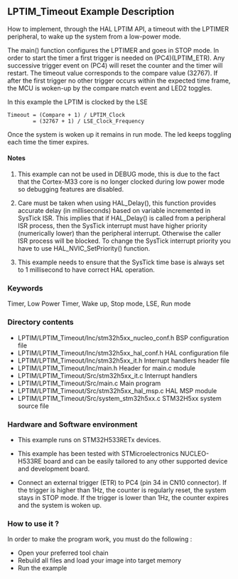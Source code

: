 ## <b>LPTIM_Timeout Example Description</b>

How to implement, through the HAL LPTIM API, a timeout with the LPTIMER peripheral, to wake up
the system from a low-power mode.

The main() function configures the LPTIMER and goes in STOP mode.
In order to start the timer a first trigger is needed on (PC4)(LPTIM_ETR).
Any successive trigger event on (PC4) will reset the counter and the timer
will restart. The timeout value corresponds to the compare value (32767).
If after the first trigger no other trigger occurs within the expected time frame,
the MCU is woken-up by the compare match event and LED2 toggles.

In this example the LPTIM is clocked by the LSE

    Timeout = (Compare + 1) / LPTIM_Clock
            = (32767 + 1) / LSE_Clock_Frequency

Once the system is woken up it remains in run mode. The led keeps toggling each time the timer expires.

#### <b>Notes</b>

 1. This example can not be used in DEBUG mode, this is due to the fact
    that the Cortex-M33 core is no longer clocked during low power mode
    so debugging features are disabled.

 2. Care must be taken when using HAL_Delay(), this function provides accurate
    delay (in milliseconds) based on variable incremented in SysTick ISR. This
    implies that if HAL_Delay() is called from a peripheral ISR process, then
    the SysTick interrupt must have higher priority (numerically lower)
    than the peripheral interrupt. Otherwise the caller ISR process will be blocked.
    To change the SysTick interrupt priority you have to use HAL_NVIC_SetPriority() function.

 3. This example needs to ensure that the SysTick time base is always set to 1 millisecond
    to have correct HAL operation.

### <b>Keywords</b>

Timer, Low Power Timer, Wake up, Stop mode, LSE, Run mode

### <b>Directory contents</b>

  - LPTIM/LPTIM_Timeout/Inc/stm32h5xx_nucleo_conf.h    BSP configuration file
  - LPTIM/LPTIM_Timeout/Inc/stm32h5xx_hal_conf.h       HAL configuration file
  - LPTIM/LPTIM_Timeout/Inc/stm32h5xx_it.h             Interrupt handlers header file
  - LPTIM/LPTIM_Timeout/Inc/main.h                     Header for main.c module
  - LPTIM/LPTIM_Timeout/Src/stm32h5xx_it.c             Interrupt handlers
  - LPTIM/LPTIM_Timeout/Src/main.c                     Main program
  - LPTIM/LPTIM_Timeout/Src/stm32h5xx_hal_msp.c        HAL MSP module
  - LPTIM/LPTIM_Timeout/Src/system_stm32h5xx.c         STM32H5xx system source file


### <b>Hardware and Software environment</b>

  - This example runs on STM32H533RETx devices.

  - This example has been tested with STMicroelectronics NUCLEO-H533RE
    board and can be easily tailored to any other supported device
    and development board.

  - Connect an external trigger (ETR) to PC4 (pin 34 in CN10 connector). 
    If the trigger is higher than 1Hz, the counter is regularly reset, the system stays in STOP mode.
    If the trigger is lower than 1Hz, the counter expires and the system is woken up.

### <b>How to use it ?</b>

In order to make the program work, you must do the following :

 - Open your preferred tool chain
 - Rebuild all files and load your image into target memory
 - Run the example
